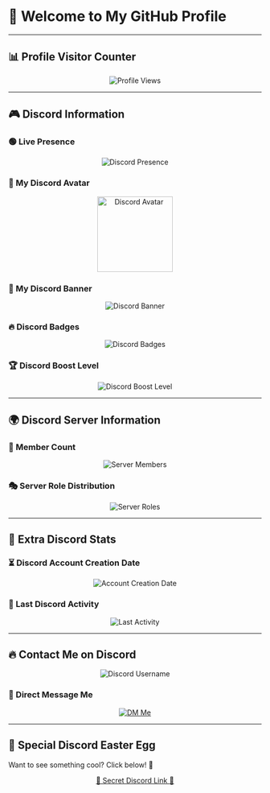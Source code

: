 # 👋 Welcome to My GitHub Profile

---

## 📊 Profile Visitor Counter
<p align="center"> 
  <img src="https://komarev.com/ghpvc/?username=YOUR_GITHUB_USERNAME&label=Profile+Views&color=brightgreen&style=for-the-badge" alt="Profile Views">
</p>

---

## 🎮 Discord Information

### 🟢 Live Presence
<p align="center">
  <img src="https://lanyard.cnrad.dev/api/901162767803904070" alt="Discord Presence">
</p>

### 🚀 My Discord Avatar
<p align="center">
  <img src="https://cdn.discordapp.com/avatars/901162767803904070/YOUR_AVATAR_ID.png" width="150" height="150" alt="Discord Avatar">
</p>

### 🎨 My Discord Banner
<p align="center">
  <img src="https://cdn.discordapp.com/banners/901162767803904070/YOUR_BANNER_ID.png?size=600" alt="Discord Banner">
</p>

### 🔥 Discord Badges
<p align="center">
  <img src="https://discord.c99.nl/badges/901162767803904070" alt="Discord Badges">
</p>

### 🏆 Discord Boost Level
<p align="center">
  <img src="https://discord.c99.nl/boost/901162767803904070" alt="Discord Boost Level">
</p>

---

## 🌍 Discord Server Information

### 👥 Member Count
<p align="center">
  <img src="https://discordapp.com/api/guilds/1322831557878353982/widget.png?style=shield" alt="Server Members">
</p>

### 🎭 Server Role Distribution
<p align="center">
  <img src="https://discord.c99.nl/roles/1322831557878353982" alt="Server Roles">
</p>

---

## 🚀 Extra Discord Stats

### ⏳ Discord Account Creation Date
<p align="center">
  <img src="https://discord.c99.nl/date/901162767803904070" alt="Account Creation Date">
</p>

### 🔄 Last Discord Activity
<p align="center">
  <img src="https://discord.c99.nl/status/901162767803904070" alt="Last Activity">
</p>

---

## 🔥 Contact Me on Discord

<p align="center">
  <img src="https://discord.c99.nl/widget/theme-3/901162767803904070.png" alt="Discord Username">
</p>

### 📨 Direct Message Me
<p align="center">
  <a href="https://discord.com/users/901162767803904070">
    <img src="https://img.shields.io/badge/Message%20Me%20on%20Discord-7289DA?style=for-the-badge&logo=discord" alt="DM Me">
  </a>
</p>

---

## 🎁 Special Discord Easter Egg

Want to see something cool? Click below! 🎉
<p align="center">
  <a href="https://discord.com/developers/docs/topics/oauth2">🚀 Secret Discord Link 🚀</a>
</p>
